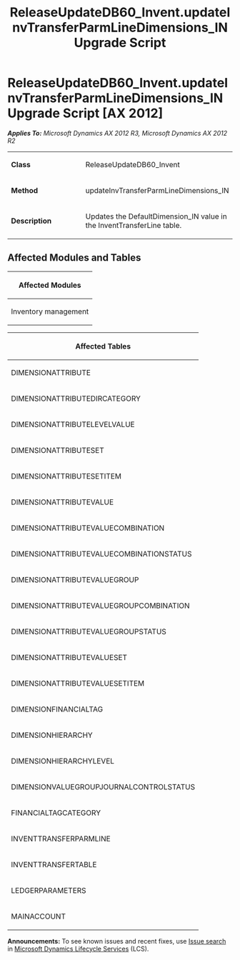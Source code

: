 ﻿---
title: ReleaseUpdateDB60_Invent.updateInvTransferParmLineDimensions_IN Upgrade Script
TOCTitle: ReleaseUpdateDB60_Invent.updateInvTransferParmLineDimensions_IN Upgrade Script
ms:assetid: 42054f7a-756f-dc80-7c19-6904a45680d5
ms:mtpsurl: https://msdn.microsoft.com/en-us/library/JJ718845(v=AX.60)
ms:contentKeyID: 49707889
ms.date: 05/18/2015
mtps_version: v=AX.60
---

# ReleaseUpdateDB60\_Invent.updateInvTransferParmLineDimensions\_IN Upgrade Script [AX 2012]


_**Applies To:** Microsoft Dynamics AX 2012 R3, Microsoft Dynamics AX 2012 R2_

<table>
<colgroup>
<col style="width: 50%" />
<col style="width: 50%" />
</colgroup>
<tbody>
<tr class="odd">
<td><p><strong>Class</strong></p></td>
<td><p>ReleaseUpdateDB60_Invent</p></td>
</tr>
<tr class="even">
<td><p><strong>Method</strong></p></td>
<td><p>updateInvTransferParmLineDimensions_IN</p></td>
</tr>
<tr class="odd">
<td><p><strong>Description</strong></p></td>
<td><p>Updates the DefaultDimension_IN value in the InventTransferLine table.</p></td>
</tr>
</tbody>
</table>


## Affected Modules and Tables

<table>
<colgroup>
<col style="width: 100%" />
</colgroup>
<thead>
<tr class="header">
<th><p>Affected Modules</p></th>
</tr>
</thead>
<tbody>
<tr class="odd">
<td><p>Inventory management</p></td>
</tr>
</tbody>
</table>


<table>
<colgroup>
<col style="width: 100%" />
</colgroup>
<thead>
<tr class="header">
<th><p>Affected Tables</p></th>
</tr>
</thead>
<tbody>
<tr class="odd">
<td><p>DIMENSIONATTRIBUTE</p></td>
</tr>
<tr class="even">
<td><p>DIMENSIONATTRIBUTEDIRCATEGORY</p></td>
</tr>
<tr class="odd">
<td><p>DIMENSIONATTRIBUTELEVELVALUE</p></td>
</tr>
<tr class="even">
<td><p>DIMENSIONATTRIBUTESET</p></td>
</tr>
<tr class="odd">
<td><p>DIMENSIONATTRIBUTESETITEM</p></td>
</tr>
<tr class="even">
<td><p>DIMENSIONATTRIBUTEVALUE</p></td>
</tr>
<tr class="odd">
<td><p>DIMENSIONATTRIBUTEVALUECOMBINATION</p></td>
</tr>
<tr class="even">
<td><p>DIMENSIONATTRIBUTEVALUECOMBINATIONSTATUS</p></td>
</tr>
<tr class="odd">
<td><p>DIMENSIONATTRIBUTEVALUEGROUP</p></td>
</tr>
<tr class="even">
<td><p>DIMENSIONATTRIBUTEVALUEGROUPCOMBINATION</p></td>
</tr>
<tr class="odd">
<td><p>DIMENSIONATTRIBUTEVALUEGROUPSTATUS</p></td>
</tr>
<tr class="even">
<td><p>DIMENSIONATTRIBUTEVALUESET</p></td>
</tr>
<tr class="odd">
<td><p>DIMENSIONATTRIBUTEVALUESETITEM</p></td>
</tr>
<tr class="even">
<td><p>DIMENSIONFINANCIALTAG</p></td>
</tr>
<tr class="odd">
<td><p>DIMENSIONHIERARCHY</p></td>
</tr>
<tr class="even">
<td><p>DIMENSIONHIERARCHYLEVEL</p></td>
</tr>
<tr class="odd">
<td><p>DIMENSIONVALUEGROUPJOURNALCONTROLSTATUS</p></td>
</tr>
<tr class="even">
<td><p>FINANCIALTAGCATEGORY</p></td>
</tr>
<tr class="odd">
<td><p>INVENTTRANSFERPARMLINE</p></td>
</tr>
<tr class="even">
<td><p>INVENTTRANSFERTABLE</p></td>
</tr>
<tr class="odd">
<td><p>LEDGERPARAMETERS</p></td>
</tr>
<tr class="even">
<td><p>MAINACCOUNT</p></td>
</tr>
</tbody>
</table>

  
**Announcements:** To see known issues and recent fixes, use [Issue search](http://go.microsoft.com/fwlink/?linkid=389258) in [Microsoft Dynamics Lifecycle Services](http://go.microsoft.com/fwlink/?linkid=306505) (LCS).

